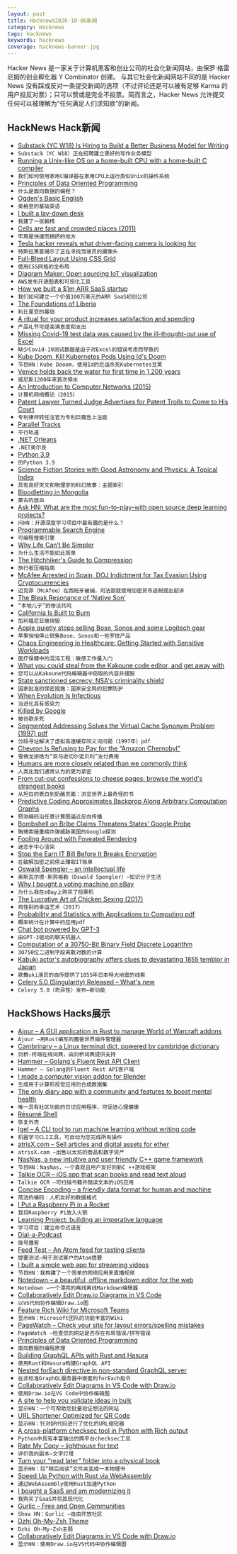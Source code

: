```yaml
---
layout: post
title: Hacknews2020-10-06新闻
category: Hacknews
tags: hacknews
keywords: hacknews
coverage: hacknews-banner.jpg
---
```


Hacker News 是一家关于计算机黑客和创业公司的社会化新闻网站，由保罗·格雷厄姆的创业孵化器 Y Combinator 创建。
与其它社会化新闻网站不同的是 Hacker News 没有踩或反对一条提交新闻的选项（不过评论还是可以被有足够 Karma 的用户投反对票）；只可以赞或是完全不投票。简而言之，Hacker News 允许提交任何可以被理解为“任何满足人们求知欲”的新闻。

## HackNews Hack新闻


- [Substack (YC W18) Is Hiring to Build a Better Business Model for Writing](https://substack.com/jobs)
- `Substack（YC W18）正在招聘建立更好的写作业务模型`
- [Running a Unix-like OS on a home-built CPU with a home-built C compiler](https://fuel.edby.coffee/posts/how-we-ported-xv6-os-to-a-home-built-cpu-with-a-home-built-c-compiler/)
- `我们如何使用家用C编译器在家用CPU上运行类似Unix的操作系统`
- [Principles of Data Oriented Programming](https://blog.klipse.tech/databook/2020/09/29/do-principles.html?essence)
- `什么是面向数据的编程？`
- [Ogden's Basic English](http://ogden.basic-english.org/)
- `奥格登的基础英语`
- [I built a lay-down desk](https://blog.luap.info/drafts/i-built-a-lay-down-desk.html?hnn)
- `我建了一张躺椅`
- [Cells are fast and crowded places (2011)](http://www.righto.com/2011/07/cells-are-very-fast-and-crowded-places.html)
- `牢房是快速而拥挤的地方`
- [Tesla hacker reveals what driver-facing camera is looking for](https://electrek.co/2020/10/04/tesla-hacker-driver-facing-camera-looking-for/)
- `特斯拉黑客揭示了正在寻找驾驶员的摄像头`
- [Full-Bleed Layout Using CSS Grid](https://www.joshwcomeau.com/css/full-bleed/)
- `使用CSS网格的全布局`
- [Diagram Maker: Open sourcing IoT visualization](https://aws.amazon.com/blogs/opensource/diagram-maker-open-sourcing-iot-visualization/)
- `AWS发布开源图表和可视化工具`
- [How we built a $1m ARR SaaS startup](https://canny.io/blog/how-we-built-a-1m-arr-saas-startup/)
- `我们如何建立一个价值100万美元的ARR SaaS初创公司`
- [The Foundations of Liberia](https://www.historytoday.com/archive/feature/foundations-liberia)
- `利比里亚的基础`
- [A ritual for your product increases satisfaction and spending](https://ariyh.substack.com/p/attach-a-ritual-to-your-product)
- `产品礼节可提高满意度和支出`
- [Missing Covid-19 test data was caused by the ill-thought-out use of Excel](https://www.bbc.com/news/technology-54423988)
- `缺少Covid-19测试数据是由于对Excel的错误考虑而导致的`
- [Kube Doom, Kill Kubernetes Pods Using Id's Doom](https://github.com/storax/kubedoom)
- `节目HN：Kube Dooom，使用Id的厄运杀死Kubernetes豆荚`
- [Venice holds back the water for first time in 1,200 years](https://www.cnn.com/travel/article/venice-flood-barrier/index.html)
- `威尼斯1200年来首次停水`
- [An Introduction to Computer Networks (2015)](http://intronetworks.cs.luc.edu/current/html/intro.html)
- `计算机网络概论（2015）`
- [Patent Lawyer Turned Judge Advertises for Patent Trolls to Come to His Court](https://www.techdirt.com/articles/20200927/01044945391/former-patent-litigator-becomes-federal-judge-begins-advertising-patent-trolls-to-come-to-his-court-they-have-droves.shtml)
- `专利律师转任法官为专利巨魔告上法庭`
- [Parallel Tracks](https://defmacro.substack.com/p/parallel-tracks)
- `平行轨道`
- [.NET Orleans](http://dotnet.github.io/orleans/)
- `.NET奥尔良`
- [Python 3.9](https://docs.python.org/release/3.9.0/whatsnew/3.9.html)
- `的Python 3.9`
- [Science Fiction Stories with Good Astronomy and Physics: A Topical Index](https://astrosociety.org/file_download/inline/621a63fc-04d5-4794-8d2b-38e7195056e9)
- `具有良好天文和物理学的科幻故事：主题索引`
- [Bloodletting in Mongolia](https://press-files.anu.edu.au/downloads/press/n7034/html/05-bloodletting-in-mongolia/index.html)
- `蒙古的放血`
- [Ask HN: What are the most fun-to-play-with open source deep learning projects?](item?id=24691990)
- `问HN：开源深度学习项目中最有趣的是什么？`
- [Programmable Search Engine](https://programmablesearchengine.google.com/about/)
- `可编程搜索引擎`
- [Why Life Can’t Be Simpler](https://fs.blog/2020/10/why-life-cant-be-simpler/)
- `为什么生活不能如此简单`
- [The Hitchhiker's Guide to Compression](https://go-compression.github.io/)
- `旅行者压缩指南`
- [McAfee Arrested in Spain, DOJ Indictment for Tax Evasion Using Cryptocurrencies](https://www.justice.gov/opa/pr/john-mcafee-indicted-tax-evasion)
- `迈克菲（McAfee）在西班牙被捕，司法部就使用加密货币逃税提出起诉`
- [The Bleak Resonance of ‘Native Son’](https://www.nybooks.com/daily/2020/10/01/the-bleak-resonance-of-native-son/)
- `“本地儿子”的惨淡共鸣`
- [California Is Built to Burn](https://www.spiegel.de/international/world/fire-historian-on-the-west-coast-wildfires-california-is-built-to-burn-to-burn-explosively-a-44380d6a-b9e6-468c-9090-e7aad3a366b7)
- `加利福尼亚被烧毁`
- [Apple quietly stops selling Bose, Sonos and some Logitech gear](https://www.theverge.com/2020/10/5/21503421/apple-stop-selling-bose-sonos-logitech-headphones-speakers)
- `苹果悄悄停止销售Bose，Sonos和一些罗技产品`
- [Chaos Engineering in Healthcare: Getting Started with Sensitive Workloads](https://www.infoq.com/articles/chaos-engineering-healthcare/)
- `医疗保健中的混沌工程：敏感工作量入门`
- [What you could steal from the Kakoune code editor, and get away with](https://kakoune-editor.github.io/community-articles/2020/10/01/what_steal_get_away_kakoune.html)
- `您可以从Kakoune代码编辑器中窃取的内容并摆脱`
- [State sanctioned secrecy: NSA's criminality shield](https://thehill.com/blogs/congress-blog/politics/516064-state-sanctioned-secrecy-nsas-criminality-shield)
- `国家批准的保密措施：国家安全局的犯罪防护`
- [When Evolution Is Infectious](http://nautil.us/issue/90/something-green/when-evolution-is-infectious-rp)
- `当进化具有感染力`
- [Killed by Google](https://killedbygoogle.com/)
- `被谷歌杀死`
- [Segmented Addressing Solves the Virtual Cache Synonym Problem (1997) pdf](https://user.eng.umd.edu/~blj/papers/UMD-SCA-97-01.pdf)
- `分段寻址解决了虚拟高速缓存同义词问题（1997年）pdf`
- [Chevron Is Refusing to Pay for the “Amazon Chernobyl”](https://amazonwatch.org/news/2020/0917-chevron-is-refusing-to-pay-for-the-amazon-chernobyl)
- `雪佛龙拒绝为“亚马逊切尔诺贝利”支付费用`
- [Humans are more closely related than we commonly think](https://www.scientificamerican.com/article/humans-are-all-more-closely-related-than-we-commonly-think/)
- `人类比我们通常认为的更为紧密`
- [From cut-out confessions to cheese pages: browse the world's strangest books](https://www.theguardian.com/books/2020/oct/01/browsing-the-madmans-library-edward-brooke-hitching)
- `从坦白的表白到奶酪页面：浏览世界上最奇怪的书`
- [Predictive Coding Approximates Backprop Along Arbitrary Computation Graphs](https://openreview.net/forum?id=PdauS7wZBfC)
- `预测编码沿任意计算图逼近反向传播`
- [Bombshell on Bribe Claims Threatens States’ Google Probe](https://www.bloomberg.com/news/articles/2020-10-05/texas-bombshell-on-bribe-claims-threatens-states-google-probe)
- `贿赂索赔重磅炸弹威胁美国的Google探测`
- [Fooling Around with Foveated Rendering](https://www.peterstefek.me/focused-render.html)
- `迷恋于中心渲染`
- [Stop the Earn IT Bill Before It Breaks Encryption](https://act.eff.org/action/stop-the-earn-it-bill-before-it-breaks-encryption-a7904e20-2083-4d5e-88ae-44ee5fef7a5d)
- `在破解加密之前停止赚取IT账单`
- [Oswald Spengler – an intellectual life](https://engelsbergideas.com/portraits/oswald-spengler-an-intellectual-life/)
- `奥斯瓦尔德·斯宾格勒（Oswald Spengler）–知识分子生活`
- [Why I bought a voting machine on eBay](https://www.bbc.com/news/technology-54378961)
- `为什么我在eBay上购买了投票机`
- [The Lucrative Art of Chicken Sexing (2017)](https://psmag.com/magazine/the-lucrative-art-of-chicken-sexing)
- `鸡性别的幸运艺术（2017）`
- [Probability and Statistics with Applications to Computing pdf](https://www.alextsun.com/files/Prob_Stat_for_CS_Book.pdf)
- `概率统计在计算中的应用pdf`
- [Chat bot powered by GPT-3](https://blog.quickchat.ai/post/knowledge-base-chat-bot/)
- `由GPT-3驱动的聊天机器人`
- [Computation of a 30750-Bit Binary Field Discrete Logarithm](https://eprint.iacr.org/2020/965)
- `30750位二进制字段离散对数的计算`
- [Kabuki actor's autobiography offers clues to devastating 1855 temblor in Japan](https://www.washingtonpost.com/science/japan-earthquake-catfish-kabuki/2020/09/11/43cf19da-f2dd-11ea-bc45-e5d48ab44b9f_story.html)
- `歌舞uki演员的自传提供了1855年日本特大地震的线索`
- [Celery 5.0 (Singularity) Released – What's new](https://docs.celeryproject.org/en/latest/whatsnew-5.0.html)
- `Celery 5.0（奇异性）发布–新功能`


## HackShows Hacks展示

- [ Ajour – A GUI application in Rust to manage World of Warcraft addons](https://github.com/casperstorm/ajour)
- `Ajour –用Rust编写的魔兽世界插件管理器`
- [ Cambrinary – a Linux terminal dict, powered by cambridge dictionary](https://github.com/xueyuanl/cambrinary)
- `剑桥-终端在线词典，由剑桥词典提供支持`
- [ Hammer – Golang's Fluent Rest API Client](https://github.com/ShaileshSurya/hammer)
- `Hammer – Golang的Fluent Rest API客户端`
- [ I made a computer vision addon for Blender](https://github.com/Cartucho/vision_blender)
- `生成用于计算机视觉应用的合成数据集`
- [ The only diary app with a community and features to boost mental health](https://www.goodnightjournal.com/)
- `唯一具有社区功能的日记应用程序，可促进心理健康`
- [ Résumé Shell](https://feelqah.github.io/)
- `恢复外壳`
- [ Igel – A CLI tool to run machine learning without writing code](https://github.com/nidhaloff/igel)
- `机器学习CLI工具，可自动为您完成所有操作`
- [ atrisX.com – Sell articles and digital assets for ether](https://atrisx.com?ref=hn)
- `atrisX.com –出售以太坊的商品和数字资产`
- [ NasNas, a new intuitive and user friendly C++ game framework](https://github.com/Madour/NasNas)
- `节目HN：NasNas，一个直观且用户友好的新C ++游戏框架`
- [ Talkie OCR – iOS app that scan books and read text aloud](https://apps.apple.com/us/app/id1512795289)
- `Talkie OCR –可扫描书籍并朗读文本的iOS应用`
- [ Concise Encoding – a friendly data format for human and machine](https://concise-encoding.org)
- `简洁的编码：人机友好的数据格式`
- [ I Put a Raspberry Pi in a Rocket](https://johnjonesfour.com/2020/10/04/model-rocket-telemetry-part-2/)
- `我将Raspberry Pi放入火箭`
- [ Learning Project: building an imperative language](item?id=24678479)
- `学习项目：建立命令式语言`
- [ Dial-a-Podcast](https://www.dialapodcast.com)
- `拨号播客`
- [ Feed Test – An Atom feed for testing clients](https://feed-test.kevincox.ca/)
- `提要测试–用于测试客户的Atom提要`
- [ I built a simple web app for streaming videos](https://peer-flix.herokuapp.com)
- `节目HN：我构建了一个简单的网络应用来直播视频`
- [ Notedown – a beautiful, offline markdown editor for the web](https://notedown.vasanthv.com)
- `Notedown –一个漂亮的离线离线Markdown编辑器`
- [ Collaboratively Edit Draw.io Diagrams in VS Code](https://github.com/hediet/vscode-drawio/blob/8d7bce826184e98fdccef1fad17dd78abb29090d/README.md#collaboratively-edit-or-present-diagrams)
- `以VS代码协作编辑Draw.io图`
- [ Feature Rich Wiki for Microsoft Teams](https://perfectwiki.xyz/)
- `显示HN：Microsoft团队的功能丰富的Wiki`
- [ PageWatch – Check your site for layout errors/spelling mistakes](https://pagewatch.dev/)
- `PageWatch –检查您的网站是否存在布局错误/拼写错误`
- [ Principles of Data Oriented Programming](https://blog.klipse.tech/databook/2020/09/29/do-principles.html?show)
- `面向数据的编程原理`
- [ Building GraphQL APIs with Rust and Hasura](https://github.com/ronanyeah/rust-hasura)
- `使用Rust和Hasura构建GraphQL API`
- [ Nested forEach directive in non-standard GraphQL server](https://leoloso.com/posts/scripting-capabilities-in-non-standard-graphql-server/)
- `在非标准GraphQL服务器中嵌套的forEach指令`
- [ Collaboratively Edit Diagrams in VS Code with Draw.io](https://github.com/hediet/vscode-drawio/blob/14209ad462028cbf7013bc8e094bf0fc6e811d30/README.md#collaboratively-edit-or-present-diagrams)
- `使用Draw.io在VS Code中协作编辑图`
- [ A site to help you validate ideas in bulk](item?id=24689091)
- `显示HN：一个可帮助您批量验证想法的网站`
- [ URL Shortener Optimized for QR Code](https://ku.ag)
- `显示HN：针对QR代码进行了优化的URL缩短器`
- [ A cross-platform checksec tool in Python with Rich output](https://github.com/Wenzel/checksec.py)
- `Python中具有丰富输出的跨平台checksec工具`
- [ Rate My Copy – lighthouse for text](https://ratemycopy.ritza.co/)
- `评价我的副本–文字灯塔`
- [ Turn your “read later” folder into a physical book](item?id=24690310)
- `显示HN：将“稍后阅读”文件夹变成一本物理书`
- [ Speed Up Python with Rust via WebAssembly](https://github.com/savarin/bridge)
- `通过WebAssembly使用Rust加速Python`
- [ I bought a SaaS and am modernizing it](https://nathan.stitt.org/myclientspot/purchasing-myclientspot/)
- `我购买了SaaS并将其现代化`
- [ Gurlic – Free and Open Communities](https://gurlic.com)
- `Show HN：Gurlic –自由开放社区`
- [ Dzhi Oh-My-Zsh Theme](https://github.com/pentago/dzhi-zsh-theme)
- `Dzhi Oh-My-Zsh主题`
- [ Collaboratively Edit Diagrams in VS Code with Draw.io](https://github.com/hediet/vscode-drawio/blob/14209ad462028cbf7013bc8e094bf0fc6e811d30/README.md)
- `显示HN：使用Draw.io在VS代码中协作编辑图`

